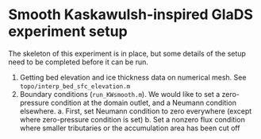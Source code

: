 # Smooth Kaskawulsh-inspired GlaDS experiment setup

The skeleton of this experiment is in place, but some details of the setup need to be completed before it can be run.

 1. Getting bed elevation and ice thickness data on numerical mesh. See `topo/interp_bed_sfc_elevation.m`
 2. Boundary conditions (`run_KWsmooth.m`). We would like to set a zero-pressure condition at the domain outlet, and a Neumann condition elsewhere.
   a. First, set Neumann condition to zero everywhere (except where zero-pressure condition is set)
   b. Set a nonzero flux condition where smaller tributaries or the accumulation area has been cut off
